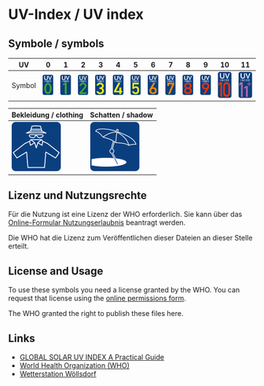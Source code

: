 # UV-Index / UV index

## Symbole / symbols

UV | 0 | 1 | 2 | 3 | 4 | 5 | 6 | 7 | 8 | 9 | 10 | 11 |
---|---|---|---|---|---|---|---|---|---|---|----|----|
Symbol | ![0](C_UV00.svg) | ![0](C_UV01.svg) | ![1](C_UV02.svg) | ![1](C_UV03.svg) | ![1](C_UV04.svg) | ![1](C_UV05.svg) | ![1](C_UV06.svg) | ![1](C_UV07.svg) | ![1](C_UV08.svg) | ![1](C_UV09.svg) | ![1](C_UV10.svg) | ![1](C_UV11.svg) |

Bekleidung / clothing | Schatten / shadow
----------------------|-------------------
![clothing](C_UVclothing.svg) | ![shadow](C_UVshadow.svg)

## Lizenz und Nutzungsrechte

Für die Nutzung ist eine Lizenz der WHO erforderlich. Sie kann über das
[Online-Formular Nutzungserlaubnis](https://www.who.int/about/policies/publishing/permissions)
beantragt werden.

Die WHO hat die Lizenz zum Veröffentlichen dieser Dateien an dieser Stelle
erteilt.

## License and Usage

To use these symbols you need a license granted by the WHO. You can request
that license using the 
[online permissions form](https://www.who.int/about/policies/publishing/permissions).

The WHO granted the right to publish these files here.

## Links

* [GLOBAL SOLAR UV INDEX A Practical Guide](https://iris.who.int/bitstream/handle/10665/42459/9241590076.pdf?sequence=1)
* [World Health Organization (WHO)](https://www.who.int)
* [Wetterstation Wöllsdorf](https://www.woellsdorf-wetter.de)
